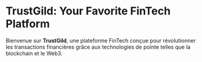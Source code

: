 # TrustGild: Your Favorite FinTech Platform  

Bienvenue sur **TrustGild**, une plateforme FinTech conçue pour révolutionner les transactions financières grâce aux technologies de pointe telles que la blockchain et le Web3.  



